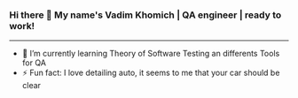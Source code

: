 ### Hi there 👋 My name's Vadim Khomich | QA engineer | ready to work!
_______________________________________________________________________________
- 🌱 I’m currently learning Theory of Software Testing an differents Tools for QA 
- ⚡ Fun fact: I love detailing auto, it seems to me that your car should be clear 

